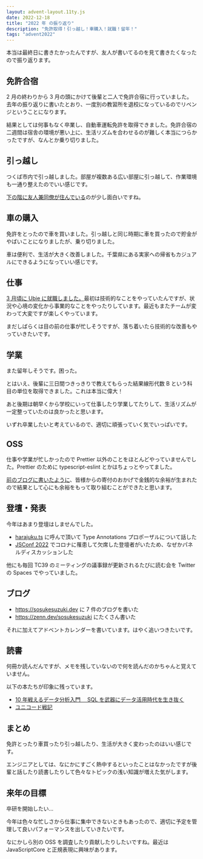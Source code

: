 ```yaml
---
layout: advent-layout.11ty.js
date: 2022-12-18
title: "2022 年 の振り返り"
description: "免許取得！引っ越し！車購入！就職！留年！"
tags: "advent2022"
---
```


本当は最終日に書きたかったんですが、友人が書いてるのを見て書きたくなったので振り返ります。

## 免許合宿

2 月の終わりから 3 月の頭にかけて後輩と二人で免許合宿に行っていました。去年の振り返りに書いたとおり、一度別の教習所を退校になっているのでリベンジということになります。

結果としては何事もなく卒業し、自動車運転免許を取得できました。免許合宿の二週間は宿舎の環境が悪い上に、生活リズムを合わせるのが難しく本当につらかったですが、なんとか乗り切りました。

## 引っ越し

つくば市内で引っ越しました。部屋が複数ある広い部屋に引っ越して、作業環境も一通り整えたのでいい感じです。

[下の階に友人兼同僚が住んでいる](https://yuku.dev/articles/2022-12-28/2022-to-2023)のが少し面白いですね。

## 車の購入

免許をとったので車を買いました。引っ越しと同じ時期に車を買ったので貯金がやばいことになりましたが、乗り切りました。

車は便利で、生活が大きく改善しました。千葉県にある実家への帰省もカジュアルにできるようになっていい感じです。

## 仕事

[3 月頃に Ubie に就職しました。](https://sosukesuzuki.dev/posts/4-months-at-ubie/)最初は技術的なことをやっていたんですが、状況や心境の変化から事業的なことをやったりしています。最近もまたチームが変わって大変ですが楽しくやっています。

まだしばらくは目の前の仕事が忙しそうですが、落ち着いたら技術的な改善もやっていきたいです。

## 学業

また留年しそうです。困った。

とはいえ、後輩に三日間つきっきりで教えてもらった結果線形代数 B という科目の単位を取得できました。これは本当に偉大！

あと後期は朝早くから学校にいって仕事したり学業してたりして、生活リズムが一定整っていたのは良かったと思います。

いずれ卒業したいと考えているので、適切に頑張っていく気でいっぱいです。

## OSS

仕事や学業が忙しかったので Prettier 以外のことをほとんどやっていませんでした。Prettier のために typescript-eslint とかはちょっとやってました。

[前のブログに書いたように](https://sosukesuzuki.dev/advent/2022/14/)、皆様からの寄付のおかげで金銭的な余裕が生まれたので結果として心にも余裕をもって取り組むことができたと思います。

## 登壇・発表

今年はあまり登壇はしませんでした。

- [harajuku.ts](https://babel-jp.connpass.com/event/242213) に呼んで頂いて Type Annotations プロポーザルについて話した
- [JSConf 2022](https://jsconf.jp/2022/) でコロナに罹患して欠席した登壇者がいたため、なぜかパネルディスカッションした

他にも毎回 TC39 のミーティングの議事録が更新されるたびに読む会を Twitter の Spaces でやっていました。

## ブログ

- https://sosukesuzuki.dev に 7 件のブログを書いた
- https://zenn.dev/sosukesuzuki にたくさん書いた

それに加えてアドベントカレンダーを書いています。はやく追いつきたいです。

## 読書

何冊か読んだんですが、メモを残していないので何を読んだのかちゃんと覚えていません。

以下の本たちが印象に残っています。

- [10 年戦えるデータ分析入門　 SQL を武器にデータ活用時代を生き抜く](https://amzn.asia/d/4Z1uApb)
- [ユニコード戦記](https://amzn.asia/d/gNMx9Rf)

## まとめ

免許とったり車買ったり引っ越したり、生活が大きく変わったのはいい感じです。

エンジニアとしては、なにかにすごく熱中するといったことはなかったですが後輩と話したり読書したりして色々なトピックの浅い知識が増えた気がします。

## 来年の目標

卒研を開始したい...

今年は色々な忙しさから仕事に集中できないときもあったので、適切に予定を管理して良いパフォーマンスを出していきたいです。

なにかしら別の OSS を調査したり貢献したりしたいですね。最近は JavaScriptCore と正規表現に興味があります。
